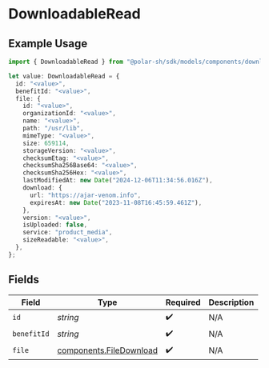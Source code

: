 # DownloadableRead

## Example Usage

```typescript
import { DownloadableRead } from "@polar-sh/sdk/models/components/downloadableread.js";

let value: DownloadableRead = {
  id: "<value>",
  benefitId: "<value>",
  file: {
    id: "<value>",
    organizationId: "<value>",
    name: "<value>",
    path: "/usr/lib",
    mimeType: "<value>",
    size: 659114,
    storageVersion: "<value>",
    checksumEtag: "<value>",
    checksumSha256Base64: "<value>",
    checksumSha256Hex: "<value>",
    lastModifiedAt: new Date("2024-12-06T11:34:56.016Z"),
    download: {
      url: "https://ajar-venom.info",
      expiresAt: new Date("2023-11-08T16:45:59.461Z"),
    },
    version: "<value>",
    isUploaded: false,
    service: "product_media",
    sizeReadable: "<value>",
  },
};
```

## Fields

| Field                                                              | Type                                                               | Required                                                           | Description                                                        |
| ------------------------------------------------------------------ | ------------------------------------------------------------------ | ------------------------------------------------------------------ | ------------------------------------------------------------------ |
| `id`                                                               | *string*                                                           | :heavy_check_mark:                                                 | N/A                                                                |
| `benefitId`                                                        | *string*                                                           | :heavy_check_mark:                                                 | N/A                                                                |
| `file`                                                             | [components.FileDownload](../../models/components/filedownload.md) | :heavy_check_mark:                                                 | N/A                                                                |